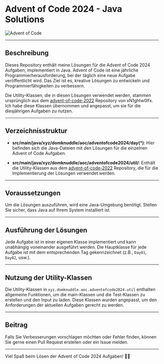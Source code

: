 # Advent of Code 2024 - Java Solutions

![Advent of Code](https://img.shields.io/badge/Advent%20of%20Code-2024-brightgreen)

---

## Beschreibung

Dieses Repository enthält meine Lösungen für die Advent of Code 2024 Aufgaben, implementiert in Java. Advent of Code ist eine jährliche Programmierherausforderung, bei der täglich eine neue Aufgabe veröffentlicht wird. Das Ziel ist es, kreative Lösungen zu entwickeln und Programmierfähigkeiten zu verbessern.

Die Utility-Klassen, die in diesen Lösungen verwendet werden, stammen ursprünglich aus dem [advent-of-code-2022](https://github.com/xN1ghtw0lfx/advent-of-code-2022) Repository von xN1ghtw0lfx. Ich habe diese Klassen übernommen und angepasst, um sie für die diesjährigen Aufgaben zu nutzen.

---

## Verzeichnisstruktur

- **src/main/java/xyz/domknuddle/aoc/adventofcode2024/day(*)**: Hier befinden sich die Java-Dateien mit den Lösungen für die einzelnen Advent of Code Aufgaben.

- **src/main/java/xyz/domknuddle/aoc/adventofcode2024/util/**: Enthält die Utility-Klassen aus dem [advent-of-code-2022](https://github.com/xN1ghtw0lfx/advent-of-code-2022) Repository, die für die Implementierung der Lösungen verwendet werden.

---

## Voraussetzungen

Um die Lösungen auszuführen, wird eine Java-Umgebung benötigt. Stellen Sie sicher, dass Java auf Ihrem System installiert ist.

---

## Ausführung der Lösungen

Jede Aufgabe ist in einer eigenen Klasse implementiert und kann unabhängig voneinander ausgeführt werden. Die Hauptklasse für jede Aufgabe ist mit dem entsprechenden Tag gekennzeichnet (z.B., `Day01`, `Day02`, usw.).

---

## Nutzung der Utility-Klassen

Die Utility-Klassen in `xyz.domknuddle.aoc.adventofcode2024.util` enthalten allgemeine Funktionen, um die main-Klassen und die Test-Klassen zu erstellen und den Input zu laden. Diese Klassen wurden angepasst, um den Anforderungen der aktuellen Aufgaben gerecht zu werden.

---

## Beitrag

Falls Sie Verbesserungen vorschlagen möchten oder Fehler finden, können Sie gerne einen Pull Request erstellen oder ein Issue melden.

---

Viel Spaß beim Lösen der Advent of Code 2024 Aufgaben! 🌟🎄
